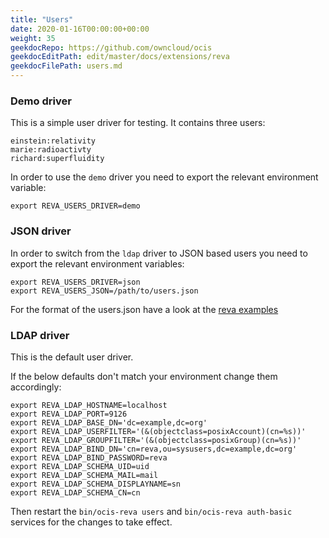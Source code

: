 ```yaml
---
title: "Users"
date: 2020-01-16T00:00:00+00:00
weight: 35
geekdocRepo: https://github.com/owncloud/ocis
geekdocEditPath: edit/master/docs/extensions/reva
geekdocFilePath: users.md
---
```


### Demo driver

This is a simple user driver for testing. It contains three users:
```
einstein:relativity
marie:radioactivty
richard:superfluidity
```
In order to use the `demo` driver you need to export the relevant environment variable:
```
export REVA_USERS_DRIVER=demo
```

### JSON driver

In order to switch from the `ldap` driver to JSON based users you need to export the relevant environment variables:
```
export REVA_USERS_DRIVER=json
export REVA_USERS_JSON=/path/to/users.json
```

For the format of the users.json have a look at the [reva examples](https://github.com/cs3org/reva/blob/master/examples/separate/users.demo.json)

### LDAP driver

This is the default user driver.

If the below defaults don't match your environment change them accordingly:
```
export REVA_LDAP_HOSTNAME=localhost
export REVA_LDAP_PORT=9126
export REVA_LDAP_BASE_DN='dc=example,dc=org'
export REVA_LDAP_USERFILTER='(&(objectclass=posixAccount)(cn=%s))'
export REVA_LDAP_GROUPFILTER='(&(objectclass=posixGroup)(cn=%s))'
export REVA_LDAP_BIND_DN='cn=reva,ou=sysusers,dc=example,dc=org'
export REVA_LDAP_BIND_PASSWORD=reva
export REVA_LDAP_SCHEMA_UID=uid
export REVA_LDAP_SCHEMA_MAIL=mail
export REVA_LDAP_SCHEMA_DISPLAYNAME=sn
export REVA_LDAP_SCHEMA_CN=cn
```

Then restart the `bin/ocis-reva users` and `bin/ocis-reva auth-basic` services for the changes to take effect.
